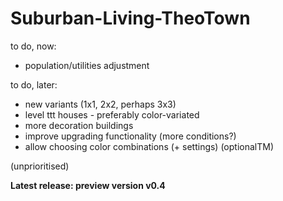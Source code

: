 # Suburban-Living-TheoTown

to do, now:

  - population/utilities adjustment

to do, later:
  
  - new variants (1x1, 2x2, perhaps 3x3)
  - level ttt houses - preferably color-variated
  - more decoration buildings
  - improve upgrading functionality (more conditions?)
  - allow choosing color combinations (+ settings) (optionalTM)

(unprioritised)

**Latest release: preview version v0.4**
